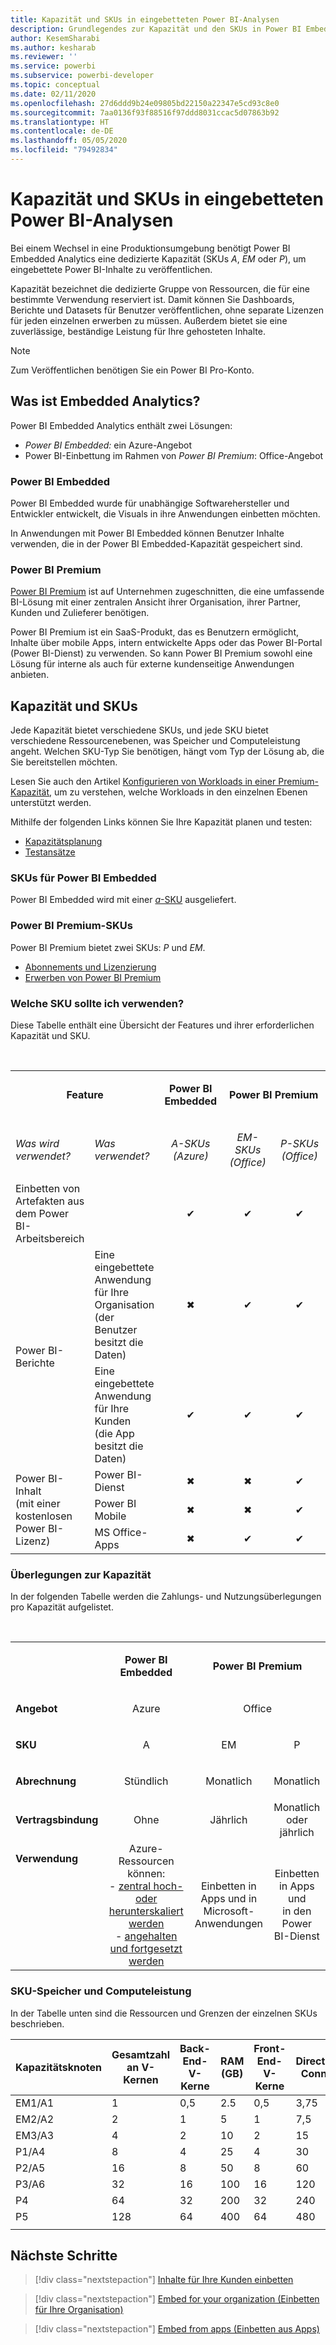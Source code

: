 ```yaml
---
title: Kapazität und SKUs in eingebetteten Power BI-Analysen
description: Grundlegendes zur Kapazität und den SKUs in Power BI Embedded Analytics
author: KesemSharabi
ms.author: kesharab
ms.reviewer: ''
ms.service: powerbi
ms.subservice: powerbi-developer
ms.topic: conceptual
ms.date: 02/11/2020
ms.openlocfilehash: 27d6ddd9b24e09805bd22150a22347e5cd93c8e0
ms.sourcegitcommit: 7aa0136f93f88516f97ddd8031ccac5d07863b92
ms.translationtype: HT
ms.contentlocale: de-DE
ms.lasthandoff: 05/05/2020
ms.locfileid: "79492834"
---
```

# <a name="capacity-and-skus-in-power-bi-embedded-analytics"></a>Kapazität und SKUs in eingebetteten Power BI-Analysen

Bei einem Wechsel in eine Produktionsumgebung benötigt Power BI Embedded Analytics eine dedizierte Kapazität (SKUs *A*, *EM* oder *P*), um eingebettete Power BI-Inhalte zu veröffentlichen.

Kapazität bezeichnet die dedizierte Gruppe von Ressourcen, die für eine bestimmte Verwendung reserviert ist. Damit können Sie Dashboards, Berichte und Datasets für Benutzer veröffentlichen, ohne separate Lizenzen für jeden einzelnen erwerben zu müssen. Außerdem bietet sie eine zuverlässige, beständige Leistung für Ihre gehosteten Inhalte.

>[!NOTE]
>Zum Veröffentlichen benötigen Sie ein Power BI Pro-Konto.

## <a name="what-is-embedded-analytics"></a>Was ist Embedded Analytics?

Power BI Embedded Analytics enthält zwei Lösungen:
* *Power BI Embedded:* ein Azure-Angebot
* Power BI-Einbettung im Rahmen von *Power BI Premium*: Office-Angebot

### <a name="power-bi-embedded"></a>Power BI Embedded

Power BI Embedded wurde für unabhängige Softwarehersteller und Entwickler entwickelt, die Visuals in ihre Anwendungen einbetten möchten.

In Anwendungen mit Power BI Embedded können Benutzer Inhalte verwenden, die in der Power BI Embedded-Kapazität gespeichert sind.

### <a name="power-bi-premium"></a>Power BI Premium

[Power BI Premium](../../service-premium-what-is.md) ist auf Unternehmen zugeschnitten, die eine umfassende BI-Lösung mit einer zentralen Ansicht ihrer Organisation, ihrer Partner, Kunden und Zulieferer benötigen.

Power BI Premium ist ein SaaS-Produkt, das es Benutzern ermöglicht, Inhalte über mobile Apps, intern entwickelte Apps oder das Power BI-Portal (Power BI-Dienst) zu verwenden. So kann Power BI Premium sowohl eine Lösung für interne als auch für externe kundenseitige Anwendungen anbieten.

## <a name="capacity-and-skus"></a>Kapazität und SKUs

Jede Kapazität bietet verschiedene SKUs, und jede SKU bietet verschiedene Ressourcenebenen, was Speicher und Computeleistung angeht. Welchen SKU-Typ Sie benötigen, hängt vom Typ der Lösung ab, die Sie bereitstellen möchten.

Lesen Sie auch den Artikel [Konfigurieren von Workloads in einer Premium-Kapazität](../../service-admin-premium-workloads.md), um zu verstehen, welche Workloads in den einzelnen Ebenen unterstützt werden.

Mithilfe der folgenden Links können Sie Ihre Kapazität planen und testen:
* [Kapazitätsplanung](embedded-capacity-planning.md)
* [Testansätze](../../service-premium-capacity-optimize.md#testing-approaches)

### <a name="power-bi-embedded-skus"></a>SKUs für Power BI Embedded

Power BI Embedded wird mit einer [*a*-SKU](../../service-admin-premium-purchase.md#purchase-a-skus-for-testing-and-other-scenarios) ausgeliefert.

### <a name="power-bi-premium-skus"></a>Power BI Premium-SKUs

Power BI Premium bietet zwei SKUs: *P* und *EM*.
* [Abonnements und Lizenzierung](../../service-premium-what-is.md#subscriptions-and-licensing)
* [Erwerben von Power BI Premium](../../service-admin-premium-purchase.md)

### <a name="which-sku-should-i-use"></a>Welche SKU sollte ich verwenden?

Diese Tabelle enthält eine Übersicht der Features und ihrer erforderlichen Kapazität und SKU. 

</br>
<table>
<col width="20%">
<col width="20%">
<col width="20%">
<col width="20%">
<col width="20%">
<tbody>
<tr>
<td style="text-align: center"; colspan="2"><p><b>Feature</b></p></td>
<td style="text-align: center">
<p><b>Power BI Embedded</b></p>
</td>
<td style="text-align: center"; colspan="2">
<p><b>Power BI Premium</b></p>
</td>
</tr>
<tr>
<td><p><em>Was wird verwendet?</em><p></td>
<td><p><em>Was verwendet?</em><p></td>
<td style="text-align: center"><p><em>A-SKUs</br>(Azure)</em></p></td>
<td style="text-align: center"><p><em>EM-SKUs</br>(Office)</em></p></td>
<td style="text-align: center"><p><em>P-SKUs</br>(Office)</em></p></td>
</tr>
<tr>
<td>Einbetten von Artefakten aus dem Power BI-Arbeitsbereich</td>
<td>
</td>
<td style="text-align: center">✔</td>
<td style="text-align: center">✔</td>
<td style="text-align: center">✔</td>
</tr>
<tr>
<td rowspan="2">Power BI-Berichte</td>
<td>Eine eingebettete Anwendung für Ihre Organisation</br>(der Benutzer besitzt die Daten)</td>
<td style="text-align: center">✖</td>
<td style="text-align: center">✔</td>
<td style="text-align: center">✔</td>
</tr>
<tr>
<td>Eine eingebettete Anwendung für Ihre Kunden</br>(die App besitzt die Daten)</td>
<td style="text-align: center">✔</td>
<td style="text-align: center">✔</td>
<td style="text-align: center">✔</td>
</tr>
<tr>
<td rowspan="3">Power BI-Inhalt<br>(mit einer kostenlosen Power BI-Lizenz)</td>
<td>Power BI-Dienst</td>
<td style="text-align: center">✖</td>
<td style="text-align: center">✖</td>
<td style="text-align: center">✔</td>
</tr>
<tr>
<td>Power BI Mobile</td>
<td style="text-align: center">✖</td>
<td style="text-align: center">✖</td>
<td style="text-align: center">✔</td>
</tr>
<tr>
<td>MS Office-Apps</td>
<td style="text-align: center">✖</td>
<td style="text-align: center">✔</td>
<td style="text-align: center">✔</td>
</tr>
</tbody>
</table>

### <a name="capacity-considerations"></a>Überlegungen zur Kapazität

In der folgenden Tabelle werden die Zahlungs- und Nutzungsüberlegungen pro Kapazität aufgelistet.

</br>
<table>
<tbody>
<tr>
<td></td>
<td style="text-align: center;"><p><strong>Power BI Embedded</strong></p></td>
<td style="text-align: center;" colspan="2"><p><strong>Power BI Premium</strong></p></td>
</tr>
<tr>
<td><p><strong>Angebot</strong></p></td>
<td style="text-align: center;"><p>Azure</p></td>
<td style="text-align: center;" colspan="2"><p>Office</p></td>
</tr>
<tr>
<td><p><strong>SKU</strong></p></td>
<td style="text-align: center;"><p>A</p></td>
<td style="text-align: center;"><p>EM</p></td>
<td style="text-align: center;"><p>P</p></td>
</tr>
<tr>
<td><p><strong>Abrechnung</strong></td>
<td style="text-align: center;">Stündlich</td>
<td style="text-align: center;">Monatlich</td>
<td style="text-align: center;">Monatlich</td>
</tr>
<tr>
<td><p><strong>Vertragsbindung</strong></td>
<td style="text-align: center;">Ohne</td>
<td style="text-align: center;">Jährlich</td>
<td style="text-align: center;">Monatlich oder jährlich</td>
</tr>
<tr>
<td valign="top"><p><strong>Verwendung</strong></td>
<td style="text-align: center;">Azure-Ressourcen können:</br>- <a href="azure-pbie-scale-capacity.md">zentral hoch- oder herunterskaliert werden</a></br>- <a href="azure-pbie-pause-start.md">angehalten und fortgesetzt werden</a>
</td>
<td style="text-align: center;">Einbetten in Apps und in</br> Microsoft-Anwendungen</td>
<td style="text-align: center;">Einbetten in Apps und</br> in den Power BI-Dienst</td>
</tr>
</tbody>
</table>

### <a name="sku-memory-and-computing-power"></a>SKU-Speicher und Computeleistung

In der Tabelle unten sind die Ressourcen und Grenzen der einzelnen SKUs beschrieben.

| Kapazitätsknoten | Gesamtzahl an V-Kernen | Back-End-V-Kerne | RAM (GB) | Front-End-V-Kerne | DirectQuery/Live Connection (s) | Modell-Aktualisierungsparallelität |
| --- | --- | --- | --- | --- | --- | --- |
| EM1/A1 | 1 | 0,5 | 2.5 | 0,5 | 3,75 | 1 |
| EM2/A2 | 2 | 1 | 5 | 1 | 7,5 | 2 |
| EM3/A3 | 4 | 2 | 10 | 2 | 15 | 3 |
| P1/A4 | 8 | 4 | 25 | 4 | 30 | 6 |
| P2/A5 | 16 | 8 | 50 | 8 | 60 | 12 |
| P3/A6 | 32 | 16 | 100 | 16 | 120 | 24 |
| P4 | 64 | 32 | 200 | 32 | 240 | 48 |
| P5 | 128 | 64 | 400 | 64 | 480 | 96 |
| | | | | | | |

## <a name="next-steps"></a>Nächste Schritte

> [!div class="nextstepaction"]
>[Inhalte für Ihre Kunden einbetten](embed-sample-for-customers.md)

> [!div class="nextstepaction"]
>[Embed for your organization (Einbetten für Ihre Organisation)](embed-sample-for-your-organization.md)

> [!div class="nextstepaction"]
> [Embed from apps (Einbetten aus Apps)](embed-from-apps.md)